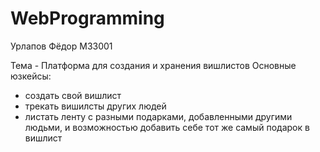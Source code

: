 # WebProgramming

Урлапов Фёдор М33001

Тема - Платформа для создания и хранения вишлистов
Основные юзкейсы:
- создать свой вишлист
- трекать вишилсты других людей
- листать ленту с разными подарками, добавленными другими людьми, и возможностью добавить себе тот же самый подарок в вишлист
